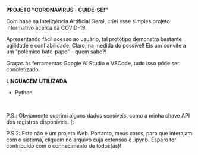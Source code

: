 **PROJETO "CORONAVÍRUS - CUIDE-SE!"**

<p>Com base na Inteligência Artificial Geral, criei esse simples projeto informativo acerca da COVID-19.</p>

<p>Apresentando fácil acesso ao usuário, tal protótipo demonstra bastante agilidade e confiabilidade. Claro, na medida do possível! Eis um convite a um "polêmico bate-papo" - quem sabe?!</p>

<p>Graças às ferramentas Google AI Studio e VSCode, tudo isso pôde ser concretizado.</p>

**LINGUAGEM UTILIZADA**

- Python
  
<br>

<p>P.S.: Obviamente suprimi alguns dados sensíveis, como a minha chave API dos registros disponíveis. (: </p>
<p>P.S.2: Este não é um projeto Web. Portanto, meus caros, para que interajam com o sistema, cliquem no arquivo cuja extensão é .ipynb. Espero ter contribuído com o conhecimento de todos(as)!</p>


